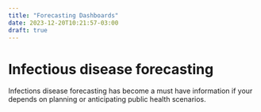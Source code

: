 ```yaml
---
title: "Forecasting Dashboards"
date: 2023-12-20T10:21:57-03:00
draft: true
---
```


# Infectious disease forecasting 

Infections disease forecasting has become a must have information if your depends on planning or anticipating public health scenarios.


